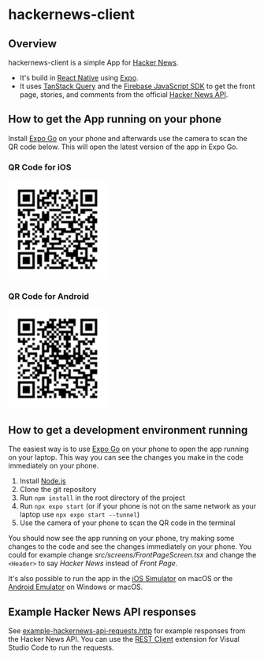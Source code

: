 # hackernews-client

## Overview

hackernews-client is a simple App for [Hacker News](https://news.ycombinator.com/).

* It's build in [React Native](https://reactnative.dev/) using [Expo](https://expo.dev).
* It uses [TanStack Query](https://tanstack.com/query/v4) and the [Firebase JavaScript SDK](https://firebase.google.com/docs/web/setup#add-sdk-and-initialize) to get the front page, stories, and comments from the official [Hacker News API](https://github.com/HackerNews/API).

## How to get the App running on your phone

Install [Expo Go](https://expo.dev/client) on your phone and afterwards use the camera to scan the QR code below. This will open the latest version of the app in Expo Go.

### QR Code for iOS

[<img src="./qr-code-iOS.svg" width="200" />](exp://u.expo.dev/update/846fb9a6-21ba-4668-adc3-fc6181eaccae)

### QR Code for Android

<img src="./qr-code-android.svg" width="200" />

## How to get a development environment running

The easiest way is to use [Expo Go](https://expo.dev/client) on your phone to open the app running on your laptop. This way you can see the changes you make in the code immediately on your phone.

1. Install [Node.js](https://nodejs.org/en/)
1. Clone the git repository
1. Run `npm install` in the root directory of the project
1. Run `npx expo start` (or if your phone is not on the same network as your laptop use `npx expo start --tunnel`)
1. Use the camera of your phone to scan the QR code in the terminal

You should now see the app running on your phone, try making some changes to the code and see the changes immediately on your phone. You could for example change _src/screens/FrontPageScreen.tsx_ and change the `<Header>` to say _Hacker News_ instead of _Front Page_.

It's also possible to run the app in the [iOS Simulator](https://docs.expo.dev/workflow/ios-simulator/) on macOS or the [Android Emulator](https://docs.expo.dev/workflow/android-studio-emulator/) on Windows or macOS.

## Example Hacker News API responses

See [example-hackernews-api-requests.http](./example-hackernews-api-requests.http) for example responses from the Hacker News API. You can use the [REST Client](https://marketplace.visualstudio.com/items?itemName=humao.rest-client) extension for Visual Studio Code to run the requests.
